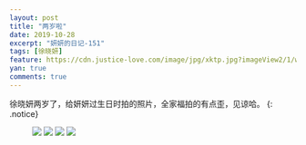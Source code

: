```yaml
---
layout: post
title: "两岁啦"
date: 2019-10-28
excerpt: "妍妍的日记-151"
tags: [徐晓妍]
feature: https://cdn.justice-love.com/image/jpg/xktp.jpg?imageView2/1/w/1200/h/500
yan: true
comments: true
---
```

徐晓妍两岁了，给妍妍过生日时拍的照片，全家福拍的有点歪，见谅哈。
{: .notice}
<figure>
    <img src="{{ site.staticUrl }}/yanyan/image/liangsuile1.jpeg" />
    <img src="{{ site.staticUrl }}/yanyan/image/liangsuile2.jpeg" />
    <img src="{{ site.staticUrl }}/yanyan/image/liangsuile3.jpeg" />
    <img src="{{ site.staticUrl }}/yanyan/image/liangsuile4.jpeg" />
</figure>
